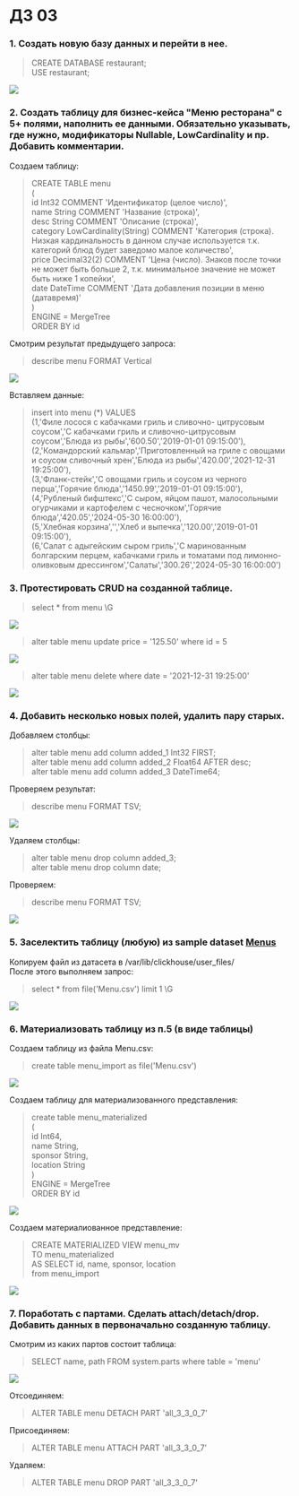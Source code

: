 # ДЗ 03

### 1. Создать новую базу данных и перейти в нее.

> CREATE DATABASE restaurant;  
USE restaurant;  

![](https://github.com/oslavgorod/Clickhouse-2024/blob/main/DZ03/001.png)

### 2. Создать таблицу для бизнес-кейса "Меню ресторана" с 5+ полями, наполнить ее данными. Обязательно указывать, где нужно, модификаторы Nullable, LowCardinality и пр. Добавить комментарии.  

Создаем таблицу:  

> CREATE TABLE menu  
(  
    id Int32 COMMENT 'Идентификатор (целое число)',  
    name String COMMENT 'Название (строка)',  
    desc String COMMENT 'Описание (строка)',  
    category LowCardinality(String) COMMENT 'Категория (строка). Низкая кардинальность в данном случае используется т.к. категорий блюд будет заведомо малое количество',  
    price Decimal32(2) COMMENT 'Цена (число). Знаков после точки не может быть больше 2, т.к. минимальное значение не может быть ниже 1 копейки',  
    date DateTime COMMENT 'Дата добавления позиции в меню (датавремя)'  
)  
ENGINE = MergeTree  
ORDER BY id

Смотрим результат предыдущего запроса:  

> describe menu FORMAT Vertical  

![](https://github.com/oslavgorod/Clickhouse-2024/blob/main/DZ03/002.png)  

Вставляем данные:  

> insert into menu (*) VALUES  
  (1,'Филе лосося с кабачками гриль и сливочно- цитрусовым соусом','С кабачками гриль и сливочно-цитрусовым соусом','Блюда из рыбы','600.50','2019-01-01 09:15:00'),  
  (2,'Командорский кальмар','Приготовленный на гриле с овощами и соусом сливочный хрен','Блюда из рыбы','420.00','2021-12-31 19:25:00'),  
  (3,'Фланк-стейк','С овощами гриль и соусом из черного перца','Горячие блюда','1450.99','2019-01-01 09:15:00'),  
  (4,'Рубленый бифштекс','С сыром, яйцом пашот, малосольными огурчиками и картофелем с чесночком','Горячие блюда','420.05','2024-05-30 16:00:00'),  
  (5,'Хлебная корзина','','Хлеб и выпечка','120.00','2019-01-01 09:15:00'),  
  (6,'Салат с адыгейским сыром гриль','С маринованным болгарским перцем, кабачками гриль и томатами под лимонно-оливковым дрессингом','Салаты','300.26','2024-05-30 16:00:00')  

### 3. Протестировать CRUD на созданной таблице.  

> select * from menu \G  

![](https://github.com/oslavgorod/Clickhouse-2024/blob/main/DZ03/003.png)  

> alter table menu update price = '125.50' where id = 5

![](https://github.com/oslavgorod/Clickhouse-2024/blob/main/DZ03/004.png)  

> alter table menu delete where date = '2021-12-31 19:25:00'  

![](https://github.com/oslavgorod/Clickhouse-2024/blob/main/DZ03/005.png)  

### 4. Добавить несколько новых полей, удалить пару старых.  
Добавляем столбцы:  

> alter table menu add column added_1 Int32 FIRST;  
  alter table menu add column added_2 Float64 AFTER desc;  
  alter table menu add column added_3 DateTime64;

Проверяем результат:  
> describe menu FORMAT TSV;

![](https://github.com/oslavgorod/Clickhouse-2024/blob/main/DZ03/006.png)  

Удаляем столбцы:  

> alter table menu drop column added_3;  
  alter table menu drop column date;

Проверяем:  
> describe menu FORMAT TSV;

![](https://github.com/oslavgorod/Clickhouse-2024/blob/main/DZ03/007.png)  

### 5. Заселектить таблицу (любую) из sample dataset [Menus](https://clickhouse.com/docs/en/getting-started/example-datasets/menus)  
Копируем файл из датасета в /var/lib/clickhouse/user_files/  
После этого выполняем запрос:  
> select * from file('Menu.csv') limit 1 \G

![](https://github.com/oslavgorod/Clickhouse-2024/blob/main/DZ03/008.png)  

### 6. Материализовать таблицу из п.5 (в виде таблицы)  

Создаем таблицу из файла Menu.csv:  
> create table menu_import as file('Menu.csv')  

![](https://github.com/oslavgorod/Clickhouse-2024/blob/main/DZ03/009.png)  

Создаем таблицу для материализованного представления:  
> create table menu_materialized  
(  
  id Int64,  
  name String,  
  sponsor String,  
  location String  
)  
ENGINE = MergeTree  
ORDER BY id

![](https://github.com/oslavgorod/Clickhouse-2024/blob/main/DZ03/010.png)  

Создаем материалиованное представление:  
> CREATE MATERIALIZED VIEW menu_mv  
TO menu_materialized  
AS SELECT id, name, sponsor, location  
from menu_import  

![](https://github.com/oslavgorod/Clickhouse-2024/blob/main/DZ03/011.png)  

### 7. Поработать с партами. Сделать attach/detach/drop. Добавить данных в первоначально созданную таблицу.  
Смотрим из каких партов состоит таблица:  
> SELECT name, path FROM system.parts where table = 'menu'

![](https://github.com/oslavgorod/Clickhouse-2024/blob/main/DZ03/011.png)  

Отсоединяем:  
> ALTER TABLE menu DETACH PART 'all_3_3_0_7'  

Присоединяем:  
> ALTER TABLE menu ATTACH PART 'all_3_3_0_7'  

Удаляем:  
> ALTER TABLE menu DROP PART 'all_3_3_0_7'
